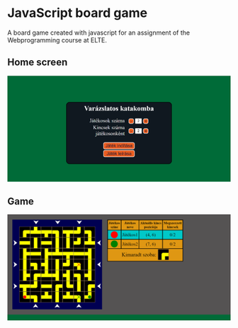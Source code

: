 # JavaScript board game
A board game created with javascript for an assignment of the Webprogramming course at ELTE.
## Home screen
![Home screen](./images/home.png)
## Game
![Game screen](./images/game.png)